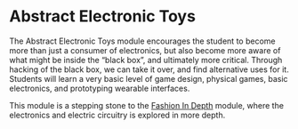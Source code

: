 # Abstract Electronic Toys

The Abstract Electronic Toys module encourages the student to become more than just a consumer of electronics, but also become more aware of what might be inside the “black box”, and ultimately more critical. Through hacking of the black box, we can take it over, and find alternative uses for it. Students will learn a very basic level of game design, physical games, basic electronics, and prototyping wearable interfaces. 

This module is a stepping stone to the [Fashion In Depth](../fashion-in-depth/plan.md) module, where the electronics and electric circuitry is explored in more depth. 